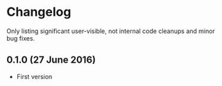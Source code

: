 # Changelog

Only listing significant user-visible, not internal code cleanups and minor bug fixes. 

## 0.1.0 (27 June 2016)

* First version